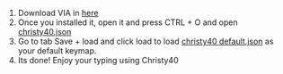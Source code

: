 1. Download VIA in [here](https://caniusevia.com/)
2. Once you installed it, open it and press CTRL + O and open [christy40.json](https://github.com/valdiieee/keyboards/blob/main/christy40/VIA/christy40.json)
3. Go to tab Save + load and click load to load [christy40 default.json](https://github.com/valdiieee/keyboards/blob/main/christy40/VIA/christy40%20default.json) as your default keymap.
4. Its done! Enjoy your typing using Christy40
